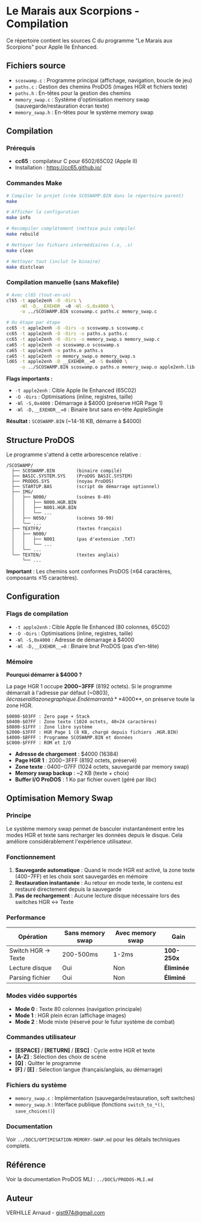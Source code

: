 # Le Marais aux Scorpions - Compilation

Ce répertoire contient les sources C du programme "Le Marais aux Scorpions" pour Apple IIe Enhanced.

## Fichiers source

- `scoswamp.c` : Programme principal (affichage, navigation, boucle de jeu)
- `paths.c` : Gestion des chemins ProDOS (images HGR et fichiers texte)
- `paths.h` : En-têtes pour la gestion des chemins
- `memory_swap.c` : Système d'optimisation memory swap (sauvegarde/restauration écran texte)
- `memory_swap.h` : En-têtes pour le système memory swap

## Compilation

### Prérequis

- **cc65** : compilateur C pour 6502/65C02 (Apple II)
- Installation : https://cc65.github.io/

### Commandes Make

```bash
# Compiler le projet (crée SCOSWAMP.BIN dans le répertoire parent)
make

# Afficher la configuration
make info

# Recompiler complètement (nettoie puis compile)
make rebuild

# Nettoyer les fichiers intermédiaires (.o, .s)
make clean

# Nettoyer tout (inclut le binaire)
make distclean
```

### Compilation manuelle (sans Makefile)

```bash
# Avec cl65 (tout-en-un)
cl65 -t apple2enh -O -Oirs \
     -Wl -D,__EXEHDR__=0 -Wl -S,0x4000 \
     -o ../SCOSWAMP.BIN scoswamp.c paths.c memory_swap.c

# Ou étape par étape
cc65 -t apple2enh -O -Oirs -o scoswamp.s scoswamp.c
cc65 -t apple2enh -O -Oirs -o paths.s paths.c
cc65 -t apple2enh -O -Oirs -o memory_swap.s memory_swap.c
ca65 -t apple2enh -o scoswamp.o scoswamp.s
ca65 -t apple2enh -o paths.o paths.s
ca65 -t apple2enh -o memory_swap.o memory_swap.s
ld65 -t apple2enh -D __EXEHDR__=0 -S 0x4000 \
     -o ../SCOSWAMP.BIN scoswamp.o paths.o memory_swap.o apple2enh.lib
```

**Flags importants :**
- `-t apple2enh` : Cible Apple IIe Enhanced (65C02)
- `-O -Oirs` : Optimisations (inline, registres, taille)
- `-Wl -S,0x4000` : Démarrage à $4000 (préserve HGR Page 1)
- `-Wl -D,__EXEHDR__=0` : Binaire brut sans en-tête AppleSingle

**Résultat :** `SCOSWAMP.BIN` (~14-16 KB, démarre à $4000)

## Structure ProDOS

Le programme s'attend à cette arborescence relative :

```
/SCOSWAMP/
  ├── SCOSWAMP.BIN        (binaire compilé)
  ├── BASIC.SYSTEM.SYS    (ProDOS BASIC.SYSTEM)
  ├── PRODOS.SYS          (noyau ProDOS)
  ├── STARTUP.BAS         (script de démarrage optionnel)
  ├── IMG/
  │   ├── N000/           (scènes 0-49)
  │   │   ├── N000.HGR.BIN
  │   │   ├── N001.HGR.BIN
  │   │   └── ...
  │   ├── N050/           (scènes 50-99)
  │   └── ...
  ├── TEXTFR/             (textes français)
  │   ├── N000/
  │   │   ├── N001        (pas d'extension .TXT)
  │   │   └── ...
  │   └── ...
  └── TEXTEN/             (textes anglais)
      └── ...
```

**Important** : Les chemins sont conformes ProDOS (≤64 caractères, composants ≤15 caractères).

## Configuration

### Flags de compilation

- `-t apple2enh` : Cible Apple IIe Enhanced (80 colonnes, 65C02)
- `-O -Oirs` : Optimisations (inline, registres, taille)
- `-Wl -S,0x4000` : Adresse de démarrage à $4000
- `-Wl -D,__EXEHDR__=0` : Binaire brut ProDOS (pas d'en-tête)

### Mémoire

**Pourquoi démarrer à $4000 ?**

La page HGR 1 occupe **$2000-$3FFF** (8192 octets). Si le programme démarrait à l'adresse par défaut (~$0803), il écraserait la zone graphique. En démarrant à **$4000**, on préserve toute la zone HGR.

```
$0000-$03FF : Zero page + Stack
$0400-$07FF : Zone texte (1024 octets, 40×24 caractères)
$0800-$1FFF : Zone libre système
$2000-$3FFF : HGR Page 1 (8 KB, chargé depuis fichiers .HGR.BIN)
$4000-$BFFF : Programme SCOSWAMP.BIN et données
$C000-$FFFF : ROM et I/O
```

- **Adresse de chargement** : $4000 (16384)
- **Page HGR 1** : $2000-$3FFF (8192 octets, préservé)
- **Zone texte** : $0400-$07FF (1024 octets, sauvegardé par memory swap)
- **Memory swap backup** : ~2 KB (texte + choix)
- **Buffer I/O ProDOS** : 1 Ko par fichier ouvert (géré par libc)

## Optimisation Memory Swap

### Principe

Le système memory swap permet de basculer instantanément entre les modes HGR et texte sans recharger les données depuis le disque. Cela améliore considérablement l'expérience utilisateur.

### Fonctionnement

1. **Sauvegarde automatique** : Quand le mode HGR est activé, la zone texte ($400-$7FF) et les choix sont sauvegardés en mémoire
2. **Restauration instantanée** : Au retour en mode texte, le contenu est restauré directement depuis la sauvegarde
3. **Pas de rechargement** : Aucune lecture disque nécessaire lors des switches HGR ↔ Texte

### Performance

| Opération | Sans memory swap | Avec memory swap | Gain |
|-----------|------------------|------------------|------|
| Switch HGR → Texte | 200-500ms | 1-2ms | **100-250x** |
| Lecture disque | Oui | Non | **Éliminée** |
| Parsing fichier | Oui | Non | **Éliminé** |

### Modes vidéo supportés

- **Mode 0** : Texte 80 colonnes (navigation principale)
- **Mode 1** : HGR plein écran (affichage images)
- **Mode 2** : Mode mixte (réservé pour le futur système de combat)

### Commandes utilisateur

- **[ESPACE]** / **[RETURN]** / **[ESC]** : Cycle entre HGR et texte
- **[A-Z]** : Sélection des choix de scène
- **[Q]** : Quitter le programme
- **[F]** / **[E]** : Sélection langue (français/anglais, au démarrage)

### Fichiers du système

- `memory_swap.c` : Implémentation (sauvegarde/restauration, soft switches)
- `memory_swap.h` : Interface publique (fonctions `switch_to_*()`, `save_choices()`)

### Documentation

Voir `../DOCS/OPTIMISATION-MEMORY-SWAP.md` pour les détails techniques complets.

## Référence

Voir la documentation ProDOS MLI : `../DOCS/PRODOS-MLI.md`

## Auteur

VERHILLE Arnaud - gist974@gmail.com

